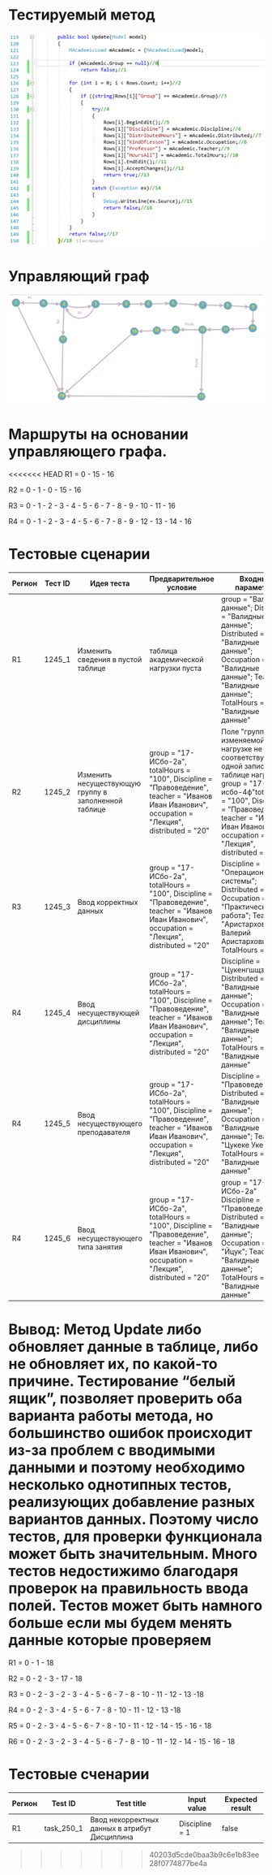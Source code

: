 # Тестируемый метод
![alt text](CODE.PNG "Тестируемый метод")
# Управляющий граф
![alt text](GRAPH.PNG "Тестируемый метод")
# Маршруты на основании управляющего графа.

<<<<<<< HEAD
R1 = 0 - 15 - 16

R2 = 0 - 1 - 0 - 15 - 16

R3 = 0 - 1 - 2 - 3 - 4 - 5 - 6 - 7 - 8 - 9 - 10 - 11 - 16

R4 = 0 - 1 - 2 - 3 - 4 - 5 - 6 - 7 - 8 - 9 - 12 - 13 - 14 - 16


# Тестовые сценарии
|Регион|Тест ID|Идея теста|Предварительное условие|Входные параметры|Ожидаемый результат|
| --- | --- | --- | --- | --- | --- |
|R1|1245_1|Изменить сведения в пустой таблице| таблица академической нагрузки пуста | group = "Валидные данные"; Discipline = "Валидные данные"; Distributed = "Валидные данные"; Occupation = "Валидные данные"; Teacher = "Валидные данные"; TotalHours = "Валидные данные"|false|
|R2|1245_2|Изменить несуществующую группу в заполненной таблице|group = "17-ИСбо-2а", totalHours =  "100", Discipline = "Правоведение", teacher =  "Иванов Иван Иванович", occupation =  "Лекция", distributed = "20"| Поле "группа" в изменяемой нагрузке не соответствует ни одной записи в таблице нагрузка  group = "17-исбо-4ф"totalHours =  "100", Discipline = "Правоведение", teacher =  "Иванов Иван Иванович", occupation =  "Лекция", distributed = "20"|false|
|R3|1245_3|Ввод корректных данных|group = "17-ИСбо-2а", totalHours =  "100", Discipline = "Правоведение", teacher =  "Иванов Иван Иванович", occupation =  "Лекция", distributed = "20"| Discipline = "Операционные системы"; Distributed = "30"; Occupation = "Практическая работа"; Teacher = "Аристархов Валерий Аристархович"; TotalHours = "120";|true|
|R4|1245_4|Ввод несуществующей дисциплины |group = "17-ИСбо-2а", totalHours =  "100", Discipline = "Правоведение", teacher =  "Иванов Иван Иванович", occupation =  "Лекция", distributed = "20"| Discipline  = "Цукенгшщзх" Distributed = "Валидные данные"; Occupation = "Валидные данные"; Teacher = "Валидные данные"; TotalHours = "Валидные данные"|false|
|R4|1245_5|Ввод несуществующего преподавателя |group = "17-ИСбо-2а", totalHours =  "100", Discipline = "Правоведение", teacher =  "Иванов Иван Иванович", occupation =  "Лекция", distributed = "20"| Discipline  = "Правоведение" Distributed = "Валидные данные"; Occupation = "Валидные данные"; Teacher = "Цукеке Укее Уке"; TotalHours = "Валидные данные"|false|
|R4|1245_6|Ввод несуществующего типа занятия |group = "17-ИСбо-2а", totalHours =  "100", Discipline = "Правоведение", teacher =  "Иванов Иван Иванович", occupation =  "Лекция", distributed = "20"| group = "17-ИСбо-2а" Discipline  = "Правоведение" Distributed = "Валидные данные"; Occupation = "Йцук"; Teacher = "Валидные данные"; TotalHours = "Валидные данные"|false|

Вывод: Метод Update либо обновляет данные в таблице, либо не обновляет их, по какой-то причине. Тестирование “белый ящик”, позволяет проверить оба варианта работы метода, но большинство ошибок происходит из-за проблем с вводимыми данными и поэтому необходимо несколько однотипных тестов, реализующих добавление разных вариантов данных. Поэтому число тестов, для проверки функционала может быть значительным.
Много тестов недостижимо благодаря проверок на правильность ввода полей.
Тестов может быть намного больше если мы будем менять данные которые проверяем
=======
R1 = 0 - 1 - 18

R2 = 0 - 2 - 3 - 17 - 18

R3 = 0 - 2 - 3 - 2 - 3 - 4 - 5 - 6 - 7 - 8 - 10 - 11 - 12 - 13 -18

R4 = 0 - 2 - 3 - 4 - 5 - 6 - 7 - 8 - 10 - 11 - 12 - 13 -18

R5 = 0 - 2 - 3 - 4 - 5 - 6 - 7 - 8 - 10 - 11 - 12 - 14 - 15 - 16 - 18

R6 = 0 - 2 - 3 - 2 - 3 - 4 - 5 - 6 - 7 - 8 - 10 - 11 - 12 - 14 - 15 - 16 - 18

# Тестовые сченарии
|Регион|Test ID|Test title|Input value|Expected result|
| --- | --- | --- | --- | --- |
|R1|task_250_1|Ввод  некорректных данных в атрибут Дисциплина|Discipline  = 1|false|
>>>>>>> 40203d5cde0baa3b9c6e1b83ee28f0774877be4a
